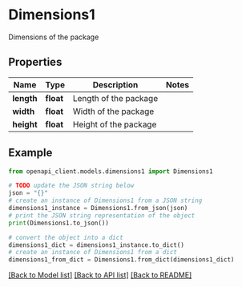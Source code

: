 # Dimensions1

Dimensions of the package

## Properties

Name | Type | Description | Notes
------------ | ------------- | ------------- | -------------
**length** | **float** | Length of the package | 
**width** | **float** | Width of the package | 
**height** | **float** | Height of the package | 

## Example

```python
from openapi_client.models.dimensions1 import Dimensions1

# TODO update the JSON string below
json = "{}"
# create an instance of Dimensions1 from a JSON string
dimensions1_instance = Dimensions1.from_json(json)
# print the JSON string representation of the object
print(Dimensions1.to_json())

# convert the object into a dict
dimensions1_dict = dimensions1_instance.to_dict()
# create an instance of Dimensions1 from a dict
dimensions1_from_dict = Dimensions1.from_dict(dimensions1_dict)
```
[[Back to Model list]](../README.md#documentation-for-models) [[Back to API list]](../README.md#documentation-for-api-endpoints) [[Back to README]](../README.md)


